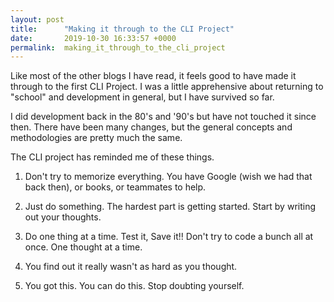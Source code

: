 ```yaml
---
layout: post
title:      "Making it through to the CLI Project"
date:       2019-10-30 16:33:57 +0000
permalink:  making_it_through_to_the_cli_project
---
```



Like most of the other blogs I have read, it feels good to have made it through to the first CLI Project.  I was a little apprehensive about returning to "school" and development in general, but I have survived so far.

I did development back in the 80's and '90's but have not touched it since then. There have been many changes,  but the general concepts and methodologies are pretty much the same.  

The CLI project has reminded me of these things.  

1. Don't try to memorize everything.  You have Google (wish we had that back then), or books, or teammates to help.

2. Just do something.  The hardest part is getting started.  Start by writing out your thoughts.

3. Do one thing at a time.  Test it, Save it!!  Don't try to code a bunch all at once.  One thought at a time.

4. You find out it really wasn't as hard as you thought.

5. You got this.  You can do this.  Stop doubting yourself.


